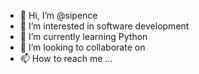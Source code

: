 - 👋 Hi, I’m @sipence
- 👀 I’m interested in software development 
- 🌱 I’m currently learning Python
- 💞️ I’m looking to collaborate on 
- 📫 How to reach me ...

<!---
sipence/sipence is a ✨ special ✨ repository because its `README.md` (this file) appears on your GitHub profile.
You can click the Preview link to take a look at your changes.
--->
